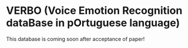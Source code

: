 # VERBO (Voice Emotion Recognition dataBase in pOrtuguese language)

This database is coming soon after acceptance of paper!

